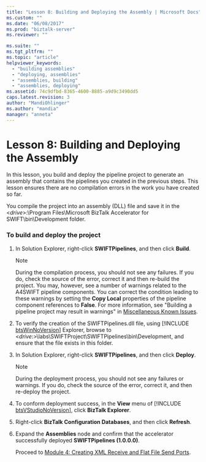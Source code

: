 ```yaml
---
title: "Lesson 8: Building and Deploying the Assembly | Microsoft Docs"
ms.custom: ""
ms.date: "06/08/2017"
ms.prod: "biztalk-server"
ms.reviewer: ""

ms.suite: ""
ms.tgt_pltfrm: ""
ms.topic: "article"
helpviewer_keywords: 
  - "building assemblies"
  - "deploying, assemblies"
  - "assemblies, building"
  - "assemblies, deploying"
ms.assetid: 74c9dfbd-8365-4600-8885-a9d9c3490dd5
caps.latest.revision: 3
author: "MandiOhlinger"
ms.author: "mandia"
manager: "anneta"
---
```

# Lesson 8: Building and Deploying the Assembly
In this lesson, you build and deploy the pipeline project to generate an assembly that contains the pipelines you created in the previous steps. This lesson ensures there are no compilation errors in the work you have created so far.  
  
 You compile the project into an assembly (DLL) file and save it in the \<*drive*\>:\Program Files\Microsoft BizTalk Accelerator for SWIFT\bin\Development folder.  
  
### To build and deploy the project  
  
1. In Solution Explorer, right-click **SWIFTPipelines**, and then click **Build**.  
  
   > [!NOTE]
   >  During the compilation process, you should not see any failures. If you do, check the source of the error, correct it and then re-build the project. You may, however, see a number of warnings related to the A4SWIFT pipeline components. You can correct the condition leading to these warnings by setting the **Copy Local** properties of the pipeline component references to **False**. For more information, see "Building a pipeline project may result in warnings" in [Miscellaneous Known Issues](http://msdn.microsoft.com/library/bc94c781-2a56-4f80-8ecb-e654de2f6ed6).  
  
2. To verify the creation of the SWIFTPipelines.dll file, using [!INCLUDE [btsWinNoVersion](../../includes/btswinnoversion-md.md)] Explorer, browse to \<<em>drive</em>:\>\labs\SWIFTProject\SWIFTPipelines\bin\Development, and ensure that the file exists in this folder.  
  
3. In Solution Explorer, right-click **SWIFTPipelines**, and then click **Deploy**.  
  
   > [!NOTE]
   >  During the deployment process, you should not see any failures or warnings. If you do, check the source of the error, correct it, and then re-deploy the project.  
  
4. To conform deployment success, in the <strong>View</strong> menu of [!INCLUDE [btsVStudioNoVersion](../../includes/btsvstudionoversion-md.md)], click <strong>BizTalk Explorer</strong>.  
  
5. Right-click **BizTalk Configuration Databases**, and then click **Refresh**.  
  
6. Expand the **Assemblies** node and confirm that the accelerator successfully deployed **SWIFTPipelines (1.0.0.0)**.  
  
   Proceed to [Module 4: Creating XML Receive and Flat File Send Ports](../../adapters-and-accelerators/accelerator-swift/module-4-adding-an-xml-receive-location-and-flat-file-send-port.md).